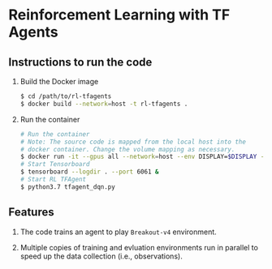 # Reinforcement Learning with TF Agents

## Instructions to run the code
1. Build the Docker image
    ```bash
    $ cd /path/to/rl-tfagents
    $ docker build --network=host -t rl-tfagents .
    ```

2. Run the container
    ```bash
    # Run the container
    # Note: The source code is mapped from the local host into the 
    # docker container. Change the volume mapping as necessary.
    $ docker run -it --gpus all --network=host --env DISPLAY=$DISPLAY -v /tmp/.X11-unix:/tmp/.X11-unix -v /home/kyber/workspaces/rl-tfagents/:/src/ rl-tfagents
    # Start Tensorboard
    $ tensorboard --logdir . --port 6061 &
    # Start RL TFAgent
    $ python3.7 tfagent_dqn.py
    ```

## Features
1. The code trains an agent to play `Breakout-v4` environment.

1. Multiple copies of training and evluation environments run in parallel to speed up the data collection (i.e., observations).

